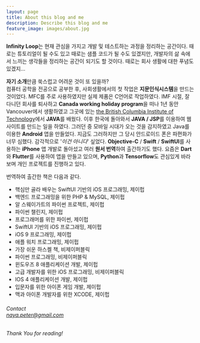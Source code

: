 ```yaml
---
layout: page
title: About this blog and me
description: Describe this blog and me
feature_image: images/about.jpg
---
```


**Infinity Loop**는 현재 관심을 가지고 개발 및 테스트하는 과정을 정리하는 공간이다. 때로는 튜토리얼이 될 수도 있고 때로는 샘플 코드가 될 수도 있겠지만, 개발자의 삶 속에서 느끼는 생각들을 정리하는 공간이 되기도 할 것이다. 때로는 회사 생활에 대한 푸념도 있겠지...

**자기 소개**만큼 쑥스럽고 어려운 것이 또 있을까?<br />
컴퓨터 공학을 전공으로 공부한 후, 사회생활에서의 첫 작업은 **지문인식시스템**을 만드는 것이었다. MFC를 주로 사용하였지만 실제 제품은 C언어로 작업하였다. IMF 시절, 잘 다니던 회사를 퇴사하고 **Canada working holiday program**을 떠나 1년 동안 Vancouver에서 생활하였고 그곳에 있는 [the British Columbia Institute of Technology](https://www.bcit.ca, "British Columbia Institute of Technology")에서 **JAVA**를 배웠다. 이후 한국에 돌아와서 **JAVA / JSP**를 이용하여 웹 사이트를 만드는 일을 하였다. 그러던 중 모바일 시대가 오는 것을 감지하였고 Java를 이용한 **Android** 앱을 만들었다. 지금도 그러하지만 그 당시 안드로이드 폰은 파편화가 너무 심했다. 감각적으로 '*이건 아니다*' 싶었다. **Objective-C** / **Swift** / **SwiftUI**를 사용하는 **iPhone** 앱 개발로 돌아섰고 여러 **원서 번역**하여 출간하기도 했다. 요즘은 **Dart**와 **Flutter**를 사용하여 앱을 만들고 있으며, **Python**과 **Tensorflow**도 관심있게 바라보며 개인 프로젝트를 진행하고 있다.   

번역하여 출간한 책은 다음과 같다.

* 핵심만 골라 배우는 SwiftUI 기반의 iOS 프로그래밍, 제이펍
* 백엔드 프로그래밍을 위한 PHP & MySQL, 제이펍
* 알 스웨이가트의 파이썬 프로젝트, 제이펍
* 파이썬 챌린지, 제이펍
* 프로그래머를 위한 파이썬, 제이펍
* SwiftUI 기반의 iOS 프로그래밍, 제이펍
* iOS 9 프로그래밍, 제이펍
* 애플 워치 프로그래밍, 제이펍
* 가장 쉬운 하스켈 책, 비제이퍼블릭
* 파이썬 프로그래밍, 비제이퍼블릭
* 윈도우즈 8 애플리케이션 개발, 제이펍
* 고급 개발자를 위한 iOS 프로그래밍, 비제이퍼블릭
* IOS 4 애플리케이션 개발, 제이펍
* 입문자를 위한 아이폰 게임 개발, 제이펍
* 맥과 아이폰 개발자를 위한 XCODE, 제이펍

###### Contact <br/> [naya.peter@gmail.com](mailto:naya.peter@gmail.com "mailto:naya.peter@gmail.com")
*Thank You for reading!*
